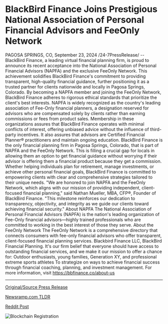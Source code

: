 # BlackBird Finance Joins Prestigious National Association of Personal Financial Advisors and FeeOnly Network

PAGOSA SPRINGS, CO, September 23, 2024 /24-7PressRelease/ -- BlackBird Finance, a leading virtual financial planning firm, is proud to announce its recent acceptance into the National Association of Personal Financial Advisors (NAPFA) and the exclusive FeeOnly Network. This achievement solidifies BlackBird Finance's commitment to providing transparent, high-quality financial guidance, further positioning it as a trusted partner for clients nationwide and locally in Pagosa Springs, Colorado.  By becoming a NAPFA member and joining the FeeOnly Network, BlackBird Finance adheres to rigorous ethical standards that prioritize the client's best interests. NAPFA is widely recognized as the country's leading association of Fee-Only financial planners, a designation reserved for advisors who are compensated solely by clients rather than earning commissions or fees from product sales. Membership in these organizations assures that BlackBird Finance operates with minimal conflicts of interest, offering unbiased advice without the influence of third-party incentives. It also assures that advisors are Certified Financial Planner® practitioners and maintain ongoing education.  BlackBird Finance is the only financial planning firm in Pagosa Springs, Colorado, that is part of NAPFA and the FeeOnly Network. This is filling a crucial gap for locals in allowing them an option to get financial guidance without worrying if their advisor is offering them a financial product because they get a commission. Whether helping individuals plan for retirement, manage investments, or achieve other personal financial goals, BlackBird Finance is committed to empowering clients with clear and comprehensive strategies tailored to their unique needs.  "We are honored to join NAPFA and the FeeOnly Network, which aligns with our mission of providing independent, client-focused financial planning," said Nathan Mueller, MBA, CFP®, Founder of BlackBird Finance. "This milestone reinforces our dedication to transparency, objectivity, and integrity as we guide our clients toward achieving financial security."  About NAPFA The National Association of Personal Financial Advisors (NAPFA) is the nation's leading organization of Fee-Only financial advisors—highly trained professionals who are committed to working in the best interest of those they serve.  About the FeeOnly Network The FeeOnly Network is a comprehensive directory that connects consumers with fee-only financial advisors who offer transparent, client-focused financial planning services.  Blackbird Finance LLC, BlackBird Financial Planning. It's our firm belief that everyone should have access to outstanding financial services, and we make it our mission to offer a chance for:  Outdoor enthusiasts, young families, Generation XY, and professional extreme sports athletes  To strategize on ways to achieve financial success through financial coaching, planning, and investment management. For more information, visit https://bbfinance.co/about-us 

---

[Original/Source Press Release](https://www.24-7pressrelease.com/press-release/514479/blackbird-finance-joins-prestigious-national-association-of-personal-financial-advisors-and-feeonly-network)
                    

[Newsramp.com TLDR](https://newsramp.com/curated-news/blackbird-finance-accepted-into-napfa-and-the-feeonly-network/7f87dc8107cbdf5b4f20445047f2605b) 

 



[Reddit Post](https://www.reddit.com/r/Business_NewsRamp/comments/1fnemo9/blackbird_finance_accepted_into_napfa_and_the/) 



![Blockchain Registration](https://cdn.newsramp.app/24-7PressRelease/qrcode/249/23/pendbsJG.webp)